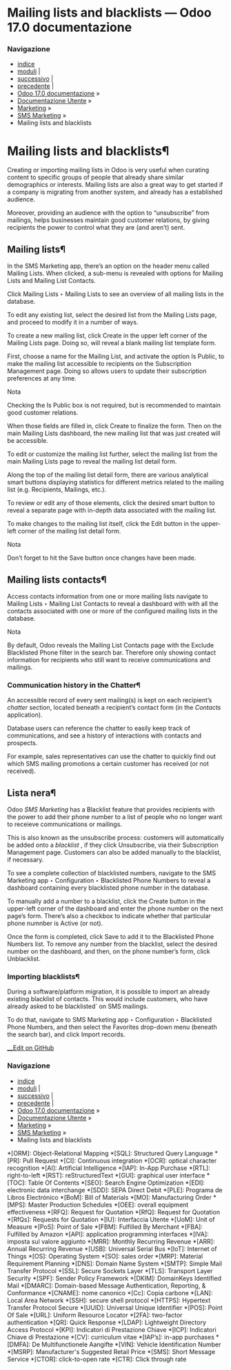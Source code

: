 # Mailing lists and blacklists — Odoo 17.0 documentazione

### Navigazione

  * [indice](../../../genindex.html "Indice generale")
  * [moduli](../../../py-modindex.html "Indice del modulo Python") |
  * [successivo](pricing_and_faq.html "SMS Pricing and FAQ") |
  * [precedente](marketing_campaigns.html "SMS campaign settings") |
  * [Odoo 17.0 documentazione](../../../index-2.html) »
  * [Documentazione Utente](../../../applications.html) »
  * [Marketing](../../marketing.html) »
  * [SMS Marketing](../sms_marketing.html) »
  * Mailing lists and blacklists



# Mailing lists and blacklists¶

Creating or importing mailing lists in Odoo is very useful when curating content to specific groups of people that already share similar demographics or interests. Mailing lists are also a great way to get started if a company is migrating from another system, and already has a established audience.

Moreover, providing an audience with the option to “unsubscribe” from mailings, helps businesses maintain good customer relations, by giving recipients the power to control what they are (and aren’t) sent.

## Mailing lists¶

In the SMS Marketing app, there’s an option on the header menu called Mailing Lists. When clicked, a sub-menu is revealed with options for Mailing Lists and Mailing List Contacts.

Click Mailing Lists ‣ Mailing Lists to see an overview of all mailing lists in the database.

To edit any existing list, select the desired list from the Mailing Lists page, and proceed to modify it in a number of ways.

To create a new mailing list, click Create in the upper left corner of the Mailing Lists page. Doing so, will reveal a blank mailing list template form.

First, choose a name for the Mailing List, and activate the option Is Public, to make the mailing list accessible to recipients on the Subscription Management page. Doing so allows users to update their subscription preferences at any time.

Nota

Checking the Is Public box is not required, but is recommended to maintain good customer relations.

When those fields are filled in, click Create to finalize the form. Then on the main Mailing Lists dashboard, the new mailing list that was just created will be accessible.

To edit or customize the mailing list further, select the mailing list from the main Mailing Lists page to reveal the mailing list detail form.

Along the top of the mailing list detail form, there are various analytical smart buttons displaying statistics for different metrics related to the mailing list (e.g. Recipients, Mailings, etc.).

To review or edit any of those elements, click the desired smart button to reveal a separate page with in-depth data associated with the mailing list.

To make changes to the mailing list itself, click the Edit button in the upper-left corner of the mailing list detail form.

Nota

Don’t forget to hit the Save button once changes have been made.

## Mailing lists contacts¶

Access contacts information from one or more mailing lists navigate to Mailing Lists ‣ Mailing List Contacts to reveal a dashboard with with all the contacts associated with one or more of the configured mailing lists in the database.

Nota

By default, Odoo reveals the Mailing List Contacts page with the Exclude Blacklisted Phone filter in the search bar. Therefore only showing contact information for recipients who still want to receive communications and mailings.

### Communication history in the Chatter¶

An accessible record of every sent mailing(s) is kept on each recipient’s _chatter_ section, located beneath a recipient’s contact form (in the _Contacts_ application).

Database users can reference the chatter to easily keep track of communications, and see a history of interactions with contacts and prospects.

For example, sales representatives can use the chatter to quickly find out which SMS mailing promotions a certain customer has received (or not received).

## Lista nera¶

Odoo _SMS Marketing_ has a Blacklist feature that provides recipients with the power to add their phone number to a list of people who no longer want to receieve communications or mailings.

This is also known as the unsubscribe process: customers will automatically be added onto a _blacklist_ , if they click Unsubscribe, via their Subscription Management page. Customers can also be added manually to the blacklist, if necessary.

To see a complete collection of blacklisted numbers, navigate to the SMS Marketing app ‣ Configuration ‣ Blacklisted Phone Numbers to reveal a dashboard containing every blacklisted phone number in the database.

To manually add a number to a blacklist, click the Create button in the upper-left corner of the dashboard and enter the phone number on the next page’s form. There’s also a checkbox to indicate whether that particular phone numnber is Active (or not).

Once the form is completed, click Save to add it to the Blacklisted Phone Numbers list. To remove any number from the blacklist, select the desired number on the dashboard, and then, on the phone number’s form, click Unblacklist.

### Importing blacklists¶

During a software/platform migration, it is possible to import an already existing blacklist of contacts. This would include customers, who have already asked to be blacklisted` on SMS mailings.

To do that, navigate to SMS Marketing app ‣ Configuration ‣ Blacklisted Phone Numbers, and then select the Favorites drop-down menu (beneath the search bar), and click Import records.

[ __Edit on GitHub](https://github.com/odoo/documentation/edit/17.0/content/applications/marketing/sms_marketing/mailing_lists_blacklists.rst)

### Navigazione

  * [indice](../../../genindex.html "Indice generale")
  * [moduli](../../../py-modindex.html "Indice del modulo Python") |
  * [successivo](pricing_and_faq.html "SMS Pricing and FAQ") |
  * [precedente](marketing_campaigns.html "SMS campaign settings") |
  * [Odoo 17.0 documentazione](../../../index-2.html) »
  * [Documentazione Utente](../../../applications.html) »
  * [Marketing](../../marketing.html) »
  * [SMS Marketing](../sms_marketing.html) »
  * Mailing lists and blacklists


  *[ORM]: Object-Relational Mapping
  *[SQL]: Structured Query Language
  *[PR]: Pull Request
  *[CI]: Continuous integration
  *[OCR]: optical character recognition
  *[AI]: Artificial Intelligence
  *[IAP]: In-App Purchase
  *[RTL]: right-to-left
  *[RST]: reStructuredText
  *[GUI]: graphical user interface
  *[TOC]: Table Of Contents
  *[SEO]: Search Engine Optimization
  *[EDI]: electronic data interchange
  *[SDD]: SEPA Direct Debit
  *[PLE]: Programa de Libros Electrónico
  *[BoM]: Bill of Materials
  *[MO]: Manufacturing Order
  *[MPS]: Master Production Schedules
  *[OEE]: overall equipment effectiveness
  *[RFQ]: Request for Quotation
  *[RfQ]: Request for Quotation
  *[RfQs]: Requests for Quotation
  *[IU]: Interfaccia Utente
  *[UoM]: Unit of Measure
  *[PoS]: Point of Sale
  *[FBM]: Fulfilled By Merchant
  *[FBA]: Fulfilled by Amazon
  *[API]: application programming interfaces
  *[IVA]: imposta sul valore aggiunto
  *[MRR]: Monthly Recurring Revenue
  *[ARR]: Annual Recurring Revenue
  *[USB]: Universal Serial Bus
  *[IoT]: Internet of Things
  *[OS]: Operating System
  *[SO]: sales order
  *[MRP]: Material Requirement Planning
  *[DNS]: Domain Name System
  *[SMTP]: Simple Mail Transfer Protocol
  *[SSL]: Secure Sockets Layer
  *[TLS]: Transport Layer Security
  *[SPF]: Sender Policy Framework
  *[DKIM]: DomainKeys Identified Mail
  *[DMARC]: Domain-based Message Authentication, Reporting, & Conformance
  *[CNAME]: nome canonico
  *[Cc]: Copia carbone
  *[LAN]: Local Area Network
  *[SSH]: secure shell protocol
  *[HTTPS]: Hypertext Transfer Protocol Secure
  *[UUID]: Universal Unique Identifier
  *[POS]: Point Of Sale
  *[URL]: Uniform Resource Locator
  *[2FA]: two-factor authentication
  *[QR]: Quick Response
  *[LDAP]: Lightweight Directory Access Protocol
  *[KPI]: Indicatori di Prestazione Chiave
  *[ICP]: Indicatori Chiave di Prestazione
  *[CV]: curriculum vitae
  *[IAP’s]: in-app purchases
  *[DMFA]: De Multifunctionele Aangifte
  *[VIN]: Vehicle Identification Number
  *[MSRP]: Manufacturer's Suggested Retail Price
  *[SMS]: Short Message Service
  *[CTOR]: click-to-open rate
  *[CTR]: Click through rate